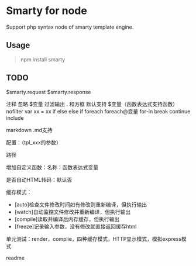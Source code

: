 # Smarty for node

Support php syntax node of smarty template engine.

## Usage

> npm install smarty

## TODO


$smarty.request
$smarty.response

注释  忽略
$变量  过滤输出
. 和方框 默认支持
$变量（函数表达式支持函数） nofilter
var xx = xx
if else else if 
foreach
foreach@变量
for-in
break
continue
include

markdown .md支持


配置：（tpl_xxx的参数）

路径

增加自定义函数：名称：函数表达式变量

是否自动HTML转码：默认否

缓存模式：
 - [auto]检查文件修改时间如有修改则重新编译，但执行输出
 - [watch]自动监控文件修改并重新编译，但执行输出
 - [compile]读取并编译后内存缓存，但执行输出
 - [freeze]记录输入参数，没有修改就直接返回缓存html


单元测试：render，complie，四种缓存模式，HTTP显示模式，模拟express模式

readme
